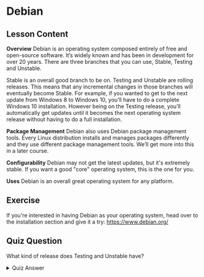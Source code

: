 # Debian

## Lesson Content

<b>Overview</b>
Debian is an operating system composed entirely of free and open-source software. It’s widely known and has been in development for over 20 years. There are three branches that you can use, Stable, Testing and Unstable. 

Stable is an overall good branch to be on. Testing and Unstable are rolling releases. This means that any incremental changes in those branches will eventually become Stable. For example, if you wanted to get to the next update from Windows 8 to Windows 10, you’ll have to do a complete Windows 10 installation. However being on the Testing release, you’ll automatically get updates until it becomes the next operating system release without having to do a full installation. 

<b>Package Management</b>
Debian also uses Debian package management tools. Every Linux distribution installs and manages packages differently and they use different package management tools. We’ll get more into this in a later course. 

<b>Configurability</b>
Debian may not get the latest updates, but it's extremely stable. If you want a good "core" operating system, this is the one for you.

<b>Uses</b>
Debian is an overall great operating system for any platform.


## Exercise

If you're interested in having Debian as your operating system, head over to the installation section and give it a try: <a href='https://www.debian.org/'>https://www.debian.org/</a>

## Quiz Question

What kind of release does Testing and Unstable have? 

<details>
    <summary>Quiz Answer</summary>

        Rolling
</details>


